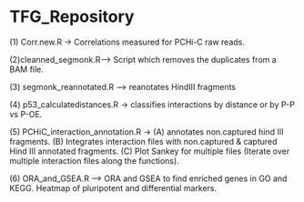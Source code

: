 # TFG_Repository
(1) Corr.new.R -> Correlations measured for PCHi-C raw reads.

(2)cleanned_segmonk.R--> Script which removes the duplicates from a BAM file. 

(3) segmonk_reannotated.R --> reanotates HindIII fragments

(4) p53_calculatedistances.R ->  classifies interactions by distance or by P-P vs P-OE. 

(5) PCHiC_interaction_annotation.R -> (A) annotates non.captured hind III fragments. (B) Integrates interaction files with non.captured & captured Hind III annotated fragments. (C) Plot Sankey for multiple files (Iterate over multiple interaction files along the functions). 

(6) ORA_and_GSEA.R --> ORA and GSEA to find enriched genes in GO and KEGG. Heatmap of pluripotent and differential markers. 



